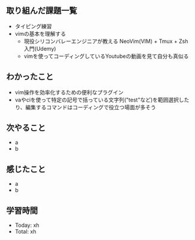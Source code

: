 ## 取り組んだ課題一覧
- タイピング練習
- vimの基本を理解する
  - 現役シリコンバレーエンジニアが教える NeoVim(VIM) + Tmux + Zsh 入門(Udemy)
  - vimを使ってコーディングしているYoutubeの動画を見て自分も真似る
## わかったこと
- vim操作を効率化するための便利なプラグイン
- vaやciを使って特定の記号で括っている文字列("test"など)を範囲選択したり、編集するコマンドはコーディングで役立つ場面が多そう
## 次やること
- a
- b
## 感じたこと
- a
- b
## 学習時間
- Today: xh
- Total: xh
